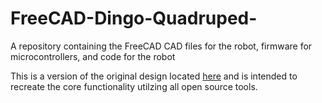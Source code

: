 # FreeCAD-Dingo-Quadruped-
A repository containing the FreeCAD CAD files for the robot, firmware for microcontrollers, and code for the robot

This is a version of the original design located [here](https://github.com/Yerbert/DingoQuadruped) and is intended to recreate the core functionality utilzing all open source tools.
